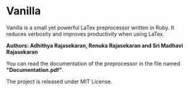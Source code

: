 Vanilla
=======

Vanilla is a small yet powerful LaTex preprocessor written in Ruby. It reduces verbosity and improves productivity when
using LaTex.

**Authors: Adhithya Rajasekaran, Renuka Rajasekaran and Sri Madhavi Rajasekaran**

You can read the documentation of the preprocessor in the file named **"Documentation.pdf"**. 

The project is released under MIT License.

